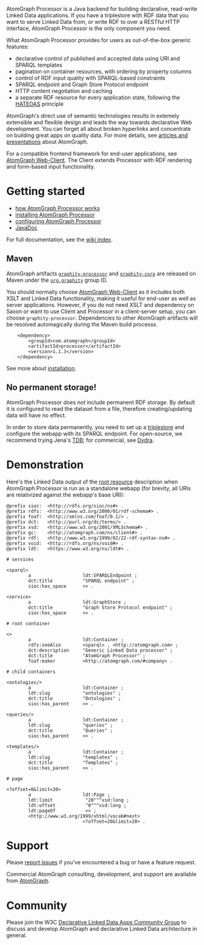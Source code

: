 AtomGraph Processor is a Java backend for building declarative, read-write Linked Data applications. If you have a triplestore with RDF data that you want to serve Linked Data from, or write RDF to over a RESTful HTTP interface, AtomGraph Processor is the only component you need.

What AtomGraph Processor provides for users as out-of-the-box generic features:
* declarative control of published and accepted data using URI and SPARQL templates
* pagination on container resources, with ordering by property columns
* control of RDF input quality with SPARQL-based constraints
* SPARQL endpoint and Graph Store Protocol endpoint
* HTTP content negotiation and caching
* a separate RDF resource for every application state, following the [HATEOAS](http://en.wikipedia.org/wiki/HATEOAS) principle

AtomGraph's direct use of semantic technologies results in extemely extensible and flexible design and leads the way towards declarative Web development. You can forget all about broken hyperlinks and concentrate on building great apps on quality data. For more details, see [articles and presentations](../../wiki/Articles-and-presentations) about AtomGraph.

For a compatible frontend framework for end-user applications, see [AtomGraph Web-Client](../../../Web-Client). The Client extends Processor with RDF rendering and form-based input functionality.

Getting started
===============

* [how AtomGraph Processor works](../../wiki/How-Processor-works)
* [installing AtomGraph Processor](../../wiki/Installation)
* [configuring AtomGraph Processor](../../wiki/Configuration)
* [JavaDoc](http://graphity.github.io/graphity-processor/apidocs)

For full documentation, see the [wiki index](../../wiki).

Maven
-----

AtomGraph artifacts [`graphity-processor`](http://search.maven.org/#browse%7C2124019457) and [`graphity-core`](http://search.maven.org/#browse%7C57568460) are
released on Maven under the [`org.graphity`](http://search.maven.org/#browse%7C1400901156) group ID.

You should normally choose [AtomGraph Web-Client](../../../Web-Client) as it includes both XSLT and Linked Data functionality, making it useful for end-user as
well as server applications. However, if you do not need XSLT and dependency on Saxon or want to use Client and Processor in a client-server setup, you
can choose `graphity-processor`. Dependencies to other AtomGraph artifacts will be resolved automagically during the Maven build processs. 

        <dependency>
            <groupId>com.atomgraph</groupId>
            <artifactId>processor</artifactId>
            <version>1.1.3</version>
        </dependency>        

See more about [installation](../../wiki/Installation).

No permanent storage!
---------------------

AtomGraph Processor does *not* include permanent RDF storage. By default it is configured to read the dataset from a file, therefore creating/updating data will have no effect.

In order to store data permanently, you need to set up a [triplestore](http://en.wikipedia.org/wiki/Triplestore) and configure the webapp with its SPARQL endpoint.
For open-source, we recommend trying Jena's [TDB](http://jena.apache.org/documentation/tdb/); for commercial, see [Dydra](http://dydra.com).

Demonstration
=============

Here's the Linked Data output of the [root resource](../../wiki/Document-hierarchy) description when AtomGraph Processor is run as a standalone webapp (for
brevity, all URIs are relativized against the webapp's base URI):

```
@prefix sioc:  <http://rdfs.org/sioc/ns#> .
@prefix rdfs:  <http://www.w3.org/2000/01/rdf-schema#> .
@prefix foaf:  <http://xmlns.com/foaf/0.1/> .
@prefix dct:   <http://purl.org/dc/terms/> .
@prefix xsd:   <http://www.w3.org/2001/XMLSchema#> .
@prefix gc:    <http://atomgraph.com/ns/client#> .
@prefix rdf:   <http://www.w3.org/1999/02/22-rdf-syntax-ns#> .
@prefix void:  <http://rdfs.org/ns/void#> .
@prefix ldt:   <https://www.w3.org/ns/ldt#> .

# services

<sparql>
        a                   ldt:SPARQLEndpoint ;
        dct:title           "SPARQL endpoint" ;
        sioc:has_space      <> .

<service>
        a                   ldt:GraphStore ;
        dct:title           "Graph Store Protocol endpoint" ;
        sioc:has_space      <> .

# root container

<>
        a                   ldt:Container ;
        rdfs:seeAlso        <sparql> , <http://atomgraph.com> ;
        dct:description     "Generic Linked Data processor" ;
        dct:title           "AtomGraph Processor" ;
        foaf:maker          <http://atomgraph.com/#company> .

# child containers

<ontologies/>
        a                   ldt:Container ;
        ldt:slug            "ontologies" ;
        dct:title           "Ontologies" ;
        sioc:has_parent     <> .

<queries/>
        a                   ldt:Container ;
        ldt:slug            "queries" ;
        dct:title           "Queries" ;
        sioc:has_parent     <> .

<templates/>
        a                   ldt:Container ;
        ldt:slug            "templates" ;
        dct:title           "Templates" ;
        sioc:has_parent     <> .

# page

<?offset=0&limit=20>
        a                   ldt:Page ;
        ldt:limit            "20"^^xsd:long ;
        ldt:offset           "0"^^xsd:long ;
        ldt:pageOf           <> ;
        <http://www.w3.org/1999/xhtml/vocab#next>
                            <?offset=20&limit=20> .
```

Support
=======

Please [report issues](../../issues) if you've encountered a bug or have a feature request.

Commercial AtomGraph consulting, development, and support are available from [AtomGraph](http://atomgraph.com).

Community
=========

Please join the W3C [Declarative Linked Data Apps Community Group](http://www.w3.org/community/declarative-apps/) to discuss
and develop AtomGraph and declarative Linked Data architecture in general.
